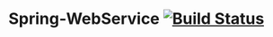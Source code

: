 # Spring-WebService [![Build Status](https://travis-ci.org/JunHoPark93/Spring-WebService.svg?branch=master)](https://travis-ci.org/JunHoPark93/Spring-WebService)
